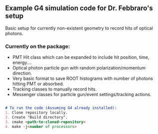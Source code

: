 ## Example G4 simulation code for Dr. Febbraro's setup

Basic setup for currently non-existent geometry to record hits of optical photons.

### Currently on the package:

- PMT Hit class which can be expanded to include hit position, time, energy....
- Optical photon particle gun with random polarization/momentum direction.
- Very basic format to save ROOT histograms with number of photons hitting PMT or absorbed.
- Tracking classes to manually record hits.
- Messenger classes for particle gun/event settings/tracking actions.


```markdown

# To run the code (Assuming G4 already installed):
1. Clone repository locally.
2. Create "Build directory".
3. cmake <path-to-cloned-repository>
4. make -j<number of processors>


```

